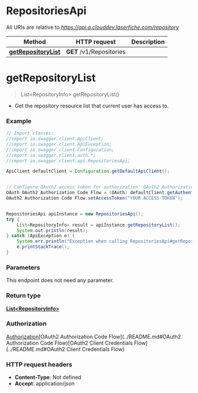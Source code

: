 # RepositoriesApi

All URIs are relative to *https://api.a.clouddev.laserfiche.com/repository*

Method | HTTP request | Description
------------- | ------------- | -------------
[**getRepositoryList**](RepositoriesApi.md#getRepositoryList) | **GET** /v1/Repositories | 

<a name="getRepositoryList"></a>
# **getRepositoryList**
> List&lt;RepositoryInfo&gt; getRepositoryList()



- Get the repository resource list that current user has access to.

### Example
```java
// Import classes:
//import io.swagger.client.ApiClient;
//import io.swagger.client.ApiException;
//import io.swagger.client.Configuration;
//import io.swagger.client.auth.*;
//import io.swagger.client.api.RepositoriesApi;

ApiClient defaultClient = Configuration.getDefaultApiClient();


// Configure OAuth2 access token for authorization: OAuth2 Authorization Code Flow
OAuth OAuth2 Authorization Code Flow = (OAuth) defaultClient.getAuthentication("OAuth2 Authorization Code Flow");
OAuth2 Authorization Code Flow.setAccessToken("YOUR ACCESS TOKEN");


RepositoriesApi apiInstance = new RepositoriesApi();
try {
    List<RepositoryInfo> result = apiInstance.getRepositoryList();
    System.out.println(result);
} catch (ApiException e) {
    System.err.println("Exception when calling RepositoriesApi#getRepositoryList");
    e.printStackTrace();
}
```

### Parameters
This endpoint does not need any parameter.

### Return type

[**List&lt;RepositoryInfo&gt;**](RepositoryInfo.md)

### Authorization

[Authorization](../README.md#Authorization)[OAuth2 Authorization Code Flow](../README.md#OAuth2 Authorization Code Flow)[OAuth2 Client Credentials Flow](../README.md#OAuth2 Client Credentials Flow)

### HTTP request headers

 - **Content-Type**: Not defined
 - **Accept**: application/json

